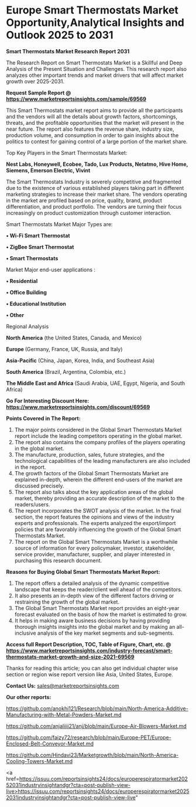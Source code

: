 # Europe Smart Thermostats Market Opportunity,Analytical Insights and Outlook 2025 to 2031

<strong>Smart Thermostats Market Research Report 2031</strong>

The Research Report on Smart Thermostats Market is a Skillful and Deep Analysis of the Present Situation and Challenges. This research report also analyzes other important trends and market drivers that will affect market growth over 2025-2031.

<strong>Request Sample Report @ <a href=https://www.marketreportsinsights.com/sample/69569>https://www.marketreportsinsights.com/sample/69569</a></strong>

This Smart Thermostats market report aims to provide all the participants and the vendors will all the details about growth factors, shortcomings, threats, and the profitable opportunities that the market will present in the near future. The report also features the revenue share, industry size, production volume, and consumption in order to gain insights about the politics to contest for gaining control of a large portion of the market share.

Top Key Players in the Smart Thermostats Market:

<strong>Nest Labs, Honeywell, Ecobee, Tado, Lux Products, Netatmo, Hive Home, Siemens, Emerson Electric, Vivint</strong>

The Smart Thermostats Industry is severely competitive and fragmented due to the existence of various established players taking part in different marketing strategies to increase their market share. The vendors operating in the market are profiled based on price, quality, brand, product differentiation, and product portfolio. The vendors are turning their focus increasingly on product customization through customer interaction.

Smart Thermostats Market Major Types are:

<strong>• Wi-Fi Smart Thermostat

• ZigBee Smart Thermostat

• Smart Thermostats</strong>

Market Major end-user applications :

<strong>• Residential

• Office Building

• Educational Institution

• Other</strong>

Regional Analysis

</u><strong><b>North America</b></strong> (the United States, Canada, and Mexico)

<strong><b>Europe </b></strong>(Germany, France, UK, Russia, and Italy)

<strong><b>Asia-Pacific</b></strong> (China, Japan, Korea, India, and Southeast Asia)

<strong><b>South America</b></strong> (Brazil, Argentina, Colombia, etc.)

<strong><b>The Middle East and Africa</b></strong> (Saudi Arabia, UAE, Egypt, Nigeria, and South Africa)

<strong>Go For Interesting Discount Here: <a href=https://www.marketreportsinsights.com/discount/69569>https://www.marketreportsinsights.com/discount/69569</a></strong>

<strong>Points Covered in The Report:</strong>
<ol>
  <li>The major points considered in the Global Smart Thermostats Market report include the leading competitors operating in the global market.</li>
  <li>The report also contains the company profiles of the players operating in the global market.</li>
  <li>The manufacture, production, sales, future strategies, and the technological capabilities of the leading manufacturers are also included in the report.</li>
  <li>The growth factors of the Global Smart Thermostats Market are explained in-depth, wherein the different end-users of the market are discussed precisely.</li>
  <li>The report also talks about the key application areas of the global market, thereby providing an accurate description of the market to the readers/users.</li>
  <li>The report incorporates the SWOT analysis of the market. In the final section, the report features the opinions and views of the industry experts and professionals. The experts analyzed the export/import policies that are favorably influencing the growth of the Global Smart Thermostats Market.</li>
  <li>The report on the Global Smart Thermostats Market is a worthwhile source of information for every policymaker, investor, stakeholder, service provider, manufacturer, supplier, and player interested in purchasing this research document.</li>
</ol>
<strong>Reasons for Buying Global Smart Thermostats Market Report:</strong>

<ol>
  <li>The report offers a detailed analysis of the dynamic competitive landscape that keeps the reader/client well ahead of the competitors.</li>
  <li>It also presents an in-depth view of the different factors driving or restraining the growth of the global market.</li>
  <li>The Global Smart Thermostats Market report provides an eight-year forecast evaluated on the basis of how the market is estimated to grow.</li>
  <li>It helps in making aware business decisions by having providing thorough insights insights into the global market and by making an all-inclusive analysis of the key market segments and sub-segments.</li>
</ol>
<strong>Access full Report Description, TOC, Table of Figure, Chart, etc. @ <a href=https://www.marketreportsinsights.com/industry-forecast/smart-thermostats-market-growth-and-size-2021-69569>https://www.marketreportsinsights.com/industry-forecast/smart-thermostats-market-growth-and-size-2021-69569</a></strong>


Thanks for reading this article; you can also get individual chapter wise section or region wise report version like Asia, United States, Europe.

<strong>Contact Us:</strong>
sales@marketreportsinsights.com

<strong>Our other reports:</strong>

<a href=https://github.com/anokhi121/Research/blob/main/North-America-Additive-Manufacturing-with-Metal-Powders-Market.md>https://github.com/anokhi121/Research/blob/main/North-America-Additive-Manufacturing-with-Metal-Powders-Market.md</a>

<a href=https://github.com/anjaliiii21/anj/blob/main/Europe-Air-Blowers-Market.md>https://github.com/anjaliiii21/anj/blob/main/Europe-Air-Blowers-Market.md</a>

<a href=https://github.com/faizy72/research/blob/main/Europe-PET/Europe-Enclosed-Belt-Conveyor-Market.md>https://github.com/faizy72/research/blob/main/Europe-PET/Europe-Enclosed-Belt-Conveyor-Market.md</a>

<a href=https://github.com/Hindavi23/Marketgrowth/blob/main/North-America-Cooling-Towers-Market.md>https://github.com/Hindavi23/Marketgrowth/blob/main/North-America-Cooling-Towers-Market.md</a>

<a href=https://issuu.com/reportsinsights24/docs/europerespiratormarket20252031industryinsightandgr?cta=post-publish-view-live>https://issuu.com/reportsinsights24/docs/europerespiratormarket20252031industryinsightandgr?cta=post-publish-view-live</a>"
